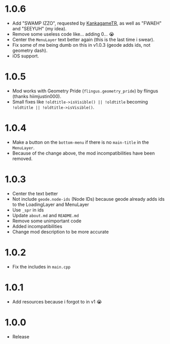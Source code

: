 # 1.0.6
- Add "SWAMP IZZO", requested by [KankagameTR](user:24881859), as well as "FWAEH" and "SEEYUH" (my idea).
- Remove some useless code like... adding 0... :sob:
- Center the `MenuLayer` text better again (this is the last time i swear).
- Fix some of me being dumb on this in v1.0.3 (geode adds ids, not geometry dash).
- iOS support.

# 1.0.5
- Mod works with Geometry Pride (`flingus.geometry_pride`) by flingus (thanks hiimjustin000).
- Small fixes like `!oldtitle->isVisible() || !oldtitle` becoming `!oldtitle || !oldtitle->isVisible()`.

# 1.0.4 
- Make a button on the `bottom-menu` if there is no `main-title` in the `MenuLayer`.
- Because of the change above, the mod incompatibilities have been removed.

# 1.0.3
- Center the text better
- Not include `geode.node-ids` (Node IDs) because geode already adds ids to the LoadingLayer and MenuLayer
- Use `_spr` in ids
- Update `about.md` and `README.md`
- Remove some unimportant code
- Added incompatibilities
- Change mod description to be more accurate

# 1.0.2
- Fix the includes in `main.cpp`

# 1.0.1
- Add resources because i forgot to in v1 :sob:

# 1.0.0
- Release
